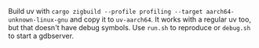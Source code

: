 Build uv with `cargo zigbuild --profile profiling --target aarch64-unknown-linux-gnu` and copy it to `uv-aarch64`. It works with a regular uv too, but that doesn't have debug symbols. Use `run.sh` to reproduce or `debug.sh` to start a gdbserver.
